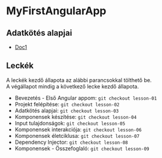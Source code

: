 # MyFirstAngularApp

## Adatkötés alapjai
- [Doc1](https://angular.io/guide/binding-syntax)

## Leckék
A leckék kezdő állapota az alábbi parancsokkal tölthető be.  
A végállapot mindig a következő lecke kezdő állapota.
- Bevezetés - Első Angular appom: `git checkout lesson-01`
- Projekt felépítése: `git checkout lesson-02`
- Adatkötés alapjai: `git checkout lesson-03`
- Komponensek készítése: `git checkout lesson-04`
- Input tulajdonságok: `git checkout lesson-05`
- Komponensek interakciója: `git checkout lesson-06`
- Komponensek életciklusa: `git checkout lesson-07`
- Dependency Injector: `git checkout lesson-08`
- Komponensek - Összefoglaló: `git checkout lesson-09`
